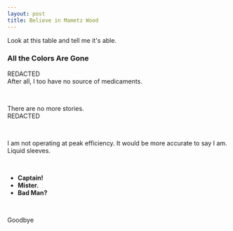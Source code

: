 ```yaml
---
layout: post
title: Believe in Mametz Wood
---
```


Look at this table and tell me it's able.

### All the Colors Are Gone

REDACTED  
After all, I too have no source of medicaments.

<br>

There are no more stories.  
REDACTED

<br>

I am not operating at peak efficiency. It would be more accurate to say I am.
Liquid sleeves.

<br>

- **Captain!**
- **Mister.**
- **Bad Man?**

<br>

Goodbye

